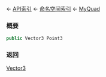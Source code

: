 ← [API索引](Api-Index) ← [命名空间索引](Namespace-Index) ← [MyQuad](VRageMath.MyQuad)

### 概要

```csharp
public Vector3 Point3
```

### 返回

[Vector3](VRageMath.Vector3)

